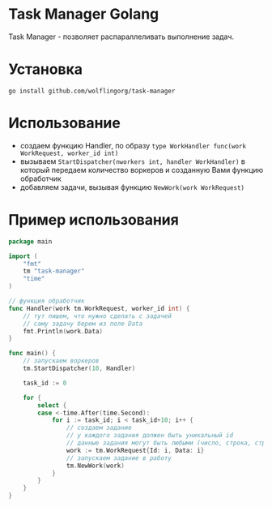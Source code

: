 # Task Manager Golang
Task Manager - позволяет распараллеливать выполнение задач.

# Установка
`go install github.com/wolflingorg/task-manager`

# Использование
- создаем функцию Handler, по образу `type WorkHandler func(work WorkRequest, worker_id int)`
- вызываем `StartDispatcher(nworkers int, handler WorkHandler)` в который передаем количество воркеров и созданную Вами функцию обработчик
- добавляем задачи, вызывая функцию `NewWork(work WorkRequest)`

# Пример использования
```go
package main

import (
	"fmt"
	tm "task-manager"
	"time"
)

// функция обработчик
func Handler(work tm.WorkRequest, worker_id int) {
	// тут пишем, что нужно сделать с задачей
	// саму задачу берем из поле Data
	fmt.Println(work.Data)
}

func main() {
	// запускаем воркеров
	tm.StartDispatcher(10, Handler)

	task_id := 0

	for {
		select {
		case <-time.After(time.Second):
			for i := task_id; i < task_id+10; i++ {
				// создаем задание
				// у каждого задания должен быть уникальный id
				// данные задания могут быть любыми (число, строка, структура)
				work := tm.WorkRequest{Id: i, Data: i}
				// запускаем задание в работу
				tm.NewWork(work)
			}
		}
	}
}
```

